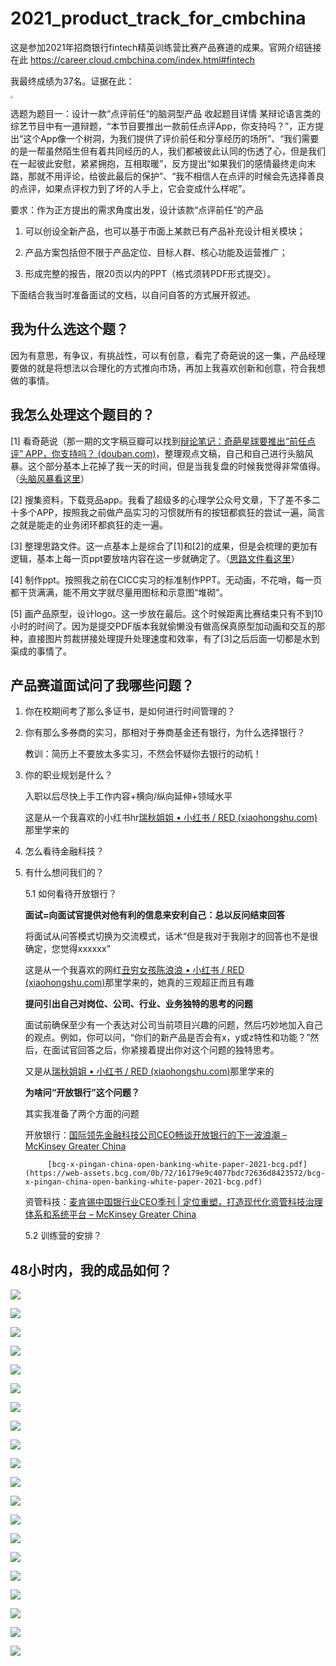 # 2021_product_track_for_cmbchina

这是参加2021年招商银行fintech精英训练营比赛产品赛道的成果。官网介绍链接在此 https://career.cloud.cmbchina.com/index.html#fintech

我最终成绩为37名。证据在此：

<img src="https://github.com/JennyCCDD/2021_product_track_for_cmbchina/blob/main/%E6%8B%9B%E5%95%86%E9%93%B6%E8%A1%8Cfintech%E7%AE%A1%E5%9F%B9%E8%AF%81%E4%B9%A6.jpg" style="zoom:25%;" />

选题为题目一：设计一款“点评前任“的脑洞型产品 收起题目详情
某辩论语言类的综艺节目中有一道辩题，“本节目要推出一款前任点评App，你支持吗？”，正方提出“这个App像一个树洞，为我们提供了评价前任和分享经历的场所”、“我们需要的是一帮虽然陌生但有着共同经历的人，我们都被彼此认同的伤透了心，但是我们在一起彼此安慰，紧紧拥抱，互相取暖”，反方提出“如果我们的感情最终走向末路，那就不用评论，给彼此最后的保护”、“我不相信人在点评的时候会先选择善良的点评，如果点评权力到了坏的人手上，它会变成什么样呢”。


要求：作为正方提出的需求角度出发，设计该款“点评前任”的产品

1)   可以创设全新产品，也可以基于市面上某款已有产品补充设计相关模块；

2)   产品方案包括但不限于产品定位、目标人群、核心功能及运营推广；

3)   形成完整的报告，限20页以内的PPT（格式须转PDF形式提交）。

下面结合我当时准备面试的文档，以自问自答的方式展开叙述。

## 我为什么选这个题？

因为有意思，有争议，有挑战性，可以有创意，看完了奇葩说的这一集，产品经理要做的就是将想法以合理化的方式推向市场，再加上我喜欢创新和创意，符合我想做的事情。

## 我怎么处理这个题目的？

[1]	看奇葩说（那一期的文字稿豆瓣可以找到[辩论笔记：奇葩星球要推出“前任点评” APP，你支持吗？ (douban.com)](https://www.douban.com/note/791014063/)，整理观点文稿，自己和自己进行头脑风暴。这个部分基本上花掉了我一天的时间，但是当我复盘的时候我觉得非常值得。（[头脑风暴看这里](https://github.com/JennyCCDD/2021_product_track_for_cmbchina/blob/main/brainstorm.md)）

[2]	搜集资料，下载竞品app。我看了超级多的心理学公众号文章，下了差不多二十多个APP，按照我之前做产品实习的习惯就所有的按钮都疯狂的尝试一遍，简言之就是能走的业务闭环都疯狂的走一遍。

[3]	整理思路文件。这一点基本上是综合了[1]和[2]的成果，但是会梳理的更加有逻辑，基本上每一页ppt要放啥内容在这一步就确定了。（[思路文件看这里](https://github.com/JennyCCDD/2021_product_track_for_cmbchina/blob/main/mindmap.md)）

[4]	制作ppt。按照我之前在CICC实习的标准制作PPT。无动画，不花哨，每一页都干货满满，能不用文字就尽量用图标和示意图“堆砌”。

[5]	画产品原型，设计logo。这一步放在最后。这个时候距离比赛结束只有不到10小时的时间了。因为是提交PDF版本我就偷懒没有做高保真原型加动画和交互的那种，直接图片剪裁拼接处理提升处理速度和效率，有了[3]之后后面一切都是水到渠成的事情了。

## 产品赛道面试问了我哪些问题？

1. 你在校期间考了那么多证书，是如何进行时间管理的？

2. 你有那么多券商的实习，那相对于券商基金还有银行，为什么选择银行？

   教训：简历上不要放太多实习，不然会怀疑你去银行的动机！

3. 你的职业规划是什么？

   入职以后尽快上手工作内容+横向/纵向延伸+领域水平

   这是从一个我喜欢的小红书hr[瑞秋姐姐 • 小红书 / RED (xiaohongshu.com)](https://www.xiaohongshu.com/user/profile/5df3059f000000000100a999)那里学来的

4. 怎么看待金融科技？

5. 有什么想问我们的？

   5.1 如何看待开放银行？

   **面试=向面试官提供对他有利的信息来安利自己：总以反问结束回答**

   将面试从问答模式切换为交流模式，话术“但是我对于我刚才的回答也不是很确定，您觉得xxxxxx”

   这是从一个我喜欢的网红[丑穷女孩陈浪浪 • 小红书 / RED (xiaohongshu.com)](https://www.xiaohongshu.com/user/profile/561c917f62a60c06a22311f8)那里学来的，她真的三观超正而且有趣

   **提问引出自己对岗位、公司、行业、业务独特的思考的问题**

   面试前确保至少有一个表达对公司当前项目兴趣的问题，然后巧妙地加入自己的观点。例如，你可以问，“你们的新产品是否会有x，y或z特性和功能？”然后，在面试官回答之后，你紧接着提出你对这个问题的独特思考。

   又是从[瑞秋姐姐 • 小红书 / RED (xiaohongshu.com)](https://www.xiaohongshu.com/user/profile/5df3059f000000000100a999)那里学来的

   **为啥问“开放银行”这个问题？**

   其实我准备了两个方面的问题

   开放银行：[国际领先金融科技公司CEO畅谈开放银行的下一波浪潮 – McKinsey Greater China](https://www.mckinsey.com.cn/国际领先金融科技公司ceo畅谈开放银行的下一波浪/)

     		   
            [bcg-x-pingan-china-open-banking-white-paper-2021-bcg.pdf](https://web-assets.bcg.com/0b/72/16179e9c4077bdc72636d8423572/bcg-x-pingan-china-open-banking-white-paper-2021-bcg.pdf)

   资管科技：[麦肯锡中国银行业CEO季刊 | 定位重塑，打造现代化资管科技治理体系和系统平台 – McKinsey Greater China](https://www.mckinsey.com.cn/麦肯锡中国银行业ceo季刊-定位重塑，打造现代化资/)

   5.2 训练营的安排？
  
## 48小时内，我的成品如何？

![](https://github.com/JennyCCDD/2021_product_track_for_cmbchina/blob/main/final_PPT/%E5%B9%BB%E7%81%AF%E7%89%870.PNG)

![](https://github.com/JennyCCDD/2021_product_track_for_cmbchina/blob/main/final_PPT/%E5%B9%BB%E7%81%AF%E7%89%871.PNG)

![](https://github.com/JennyCCDD/2021_product_track_for_cmbchina/blob/main/final_PPT/%E5%B9%BB%E7%81%AF%E7%89%872.PNG)

![](https://github.com/JennyCCDD/2021_product_track_for_cmbchina/blob/main/final_PPT/%E5%B9%BB%E7%81%AF%E7%89%873.PNG)

![](https://github.com/JennyCCDD/2021_product_track_for_cmbchina/blob/main/final_PPT/%E5%B9%BB%E7%81%AF%E7%89%874.PNG)

![](https://github.com/JennyCCDD/2021_product_track_for_cmbchina/blob/main/final_PPT/%E5%B9%BB%E7%81%AF%E7%89%875.PNG)

![](https://github.com/JennyCCDD/2021_product_track_for_cmbchina/blob/main/final_PPT/%E5%B9%BB%E7%81%AF%E7%89%876.PNG)

![](https://github.com/JennyCCDD/2021_product_track_for_cmbchina/blob/main/final_PPT/%E5%B9%BB%E7%81%AF%E7%89%877.PNG)

![](https://github.com/JennyCCDD/2021_product_track_for_cmbchina/blob/main/final_PPT/%E5%B9%BB%E7%81%AF%E7%89%878.PNG)

![](https://github.com/JennyCCDD/2021_product_track_for_cmbchina/blob/main/final_PPT/%E5%B9%BB%E7%81%AF%E7%89%879.PNG)

![](https://github.com/JennyCCDD/2021_product_track_for_cmbchina/blob/main/final_PPT/%E5%B9%BB%E7%81%AF%E7%89%8710.PNG)

![](https://github.com/JennyCCDD/2021_product_track_for_cmbchina/blob/main/final_PPT/%E5%B9%BB%E7%81%AF%E7%89%8711.PNG)

![](https://github.com/JennyCCDD/2021_product_track_for_cmbchina/blob/main/final_PPT/%E5%B9%BB%E7%81%AF%E7%89%8712.PNG)

![](https://github.com/JennyCCDD/2021_product_track_for_cmbchina/blob/main/final_PPT/%E5%B9%BB%E7%81%AF%E7%89%8713.PNG)

![](https://github.com/JennyCCDD/2021_product_track_for_cmbchina/blob/main/final_PPT/%E5%B9%BB%E7%81%AF%E7%89%8714.PNG)

![](https://github.com/JennyCCDD/2021_product_track_for_cmbchina/blob/main/final_PPT/%E5%B9%BB%E7%81%AF%E7%89%8715.PNG)

![](https://github.com/JennyCCDD/2021_product_track_for_cmbchina/blob/main/final_PPT/%E5%B9%BB%E7%81%AF%E7%89%8716.PNG)

![](https://github.com/JennyCCDD/2021_product_track_for_cmbchina/blob/main/final_PPT/%E5%B9%BB%E7%81%AF%E7%89%8717.PNG)

![](https://github.com/JennyCCDD/2021_product_track_for_cmbchina/blob/main/final_PPT/%E5%B9%BB%E7%81%AF%E7%89%8718.PNG)

![](https://github.com/JennyCCDD/2021_product_track_for_cmbchina/blob/main/final_PPT/%E5%B9%BB%E7%81%AF%E7%89%8719.PNG)



